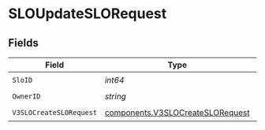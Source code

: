 # SLOUpdateSLORequest


## Fields

| Field                                                                                | Type                                                                                 | Required                                                                             | Description                                                                          |
| ------------------------------------------------------------------------------------ | ------------------------------------------------------------------------------------ | ------------------------------------------------------------------------------------ | ------------------------------------------------------------------------------------ |
| `SloID`                                                                              | *int64*                                                                              | :heavy_check_mark:                                                                   | N/A                                                                                  |
| `OwnerID`                                                                            | *string*                                                                             | :heavy_check_mark:                                                                   | N/A                                                                                  |
| `V3SLOCreateSLORequest`                                                              | [components.V3SLOCreateSLORequest](../../models/components/v3slocreateslorequest.md) | :heavy_check_mark:                                                                   | N/A                                                                                  |